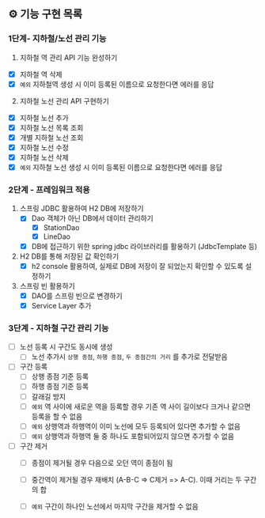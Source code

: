 ## ⚙ 기능 구현 목록

### 1단계- 지하철/노선 관리 기능

1. 지하철 역 관리 API 기능 완성하기

- [X] 지하철 역 삭제
- [X] `예외` 지하철역 생성 시 이미 등록된 이름으로 요청한다면 에러를 응답

2. 지하철 노선 관리 API 구현하기

- [X] 지하철 노선 추가
- [X] 지하철 노선 목록 조회
- [X] 개별 지하철 노선 조회
- [X] 지하철 노선 수정
- [X] 지하철 노선 삭제
- [X] `예외` 지하철 노선 생성 시 이미 등록된 이름으로 요청한다면 에러를 응답

### 2단계 - 프레임워크 적용

1. 스프링 JDBC 활용하여 H2 DB에 저장하기
    - [X] Dao 객체가 아닌 DB에서 데이터 관리하기
        - [X] StationDao
        - [X] LineDao
    - [X] DB에 접근하기 위한 spring jdbc 라이브러리를 활용하기 (JdbcTemplate 등)

2. H2 DB를 통해 저장된 값 확인하기
    - [X] h2 console 활용하여, 실제로 DB에 저장이 잘 되었는지 확인할 수 있도록 설정하기

3. 스프링 빈 활용하기
    - [X] DAO를 스프링 빈으로 변경하기
    - [X] Service Layer 추가

### 3단계 - 지하철 구간 관리 기능

- [ ] 노선 등록 시 구간도 동시에 생성
    - [ ] 노선 추가시 `상행 종점`, `하행 종점`, `두 종점간의 거리` 를 추가로 전달받음
- [ ] 구간 등록
    - [ ] 상행 종점 기준 등록
    - [ ] 하행 종점 기준 등록
    - [ ] 갈래길 방지
    - [ ] `예외` 역 사이에 새로운 역을 등록할 경우 기존 역 사이 길이보다 크거나 같으면 등록을 할 수 없음
    - [ ] `예외` 상행역과 하행역이 이미 노선에 모두 등록되어 있다면 추가할 수 없음
    - [ ] `예외` 상행역과 하행역 둘 중 하나도 포함되어있지 않으면 추가할 수 없음
- [ ] 구간 제거
    - [ ] 종점이 제거될 경우 다음으로 오던 역이 종점이 됨
    - [ ] 중간역이 제거될 경우 재배치 (A-B-C => C제거 => A-C). 이때 거리는 두 구간의 합
    - [ ] `예외` 구간이 하나인 노선에서 마지막 구간을 제거할 수 없음

